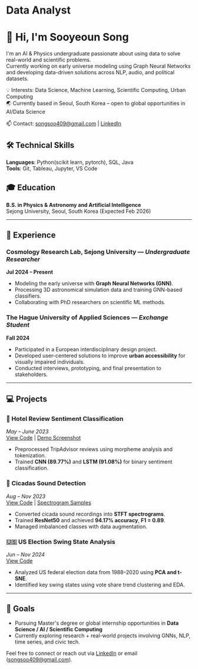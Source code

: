# Data Analyst
# 👋 Hi, I'm Sooyeoun Song

I'm an AI & Physics undergraduate passionate about using data to solve real-world and scientific problems.  
Currently working on early universe modeling using Graph Neural Networks and developing data-driven solutions across NLP, audio, and political datasets.

💡 Interests: Data Science, Machine Learning, Scientific Computing, Urban Computing  
🌏 Currently based in Seoul, South Korea – open to global opportunities in AI/Data Science

📫 Contact: songsoo409@gmail.com | [LinkedIn](https://www.linkedin.com/in/sooyeoun-song-788092209/)

## 🛠 Technical Skills

**Languages**: Python(scikit learn, pytorch), SQL, Java  
**Tools**: Git, Tableau, Jupyter, VS Code  


## 🎓 Education
**B.S. in Physics & Astronomy and Artificial Intelligence**  
Sejong University, Seoul, South Korea (Expected Feb 2026)

---

## 🧪 Experience
### Cosmology Research Lab, Sejong University — *Undergraduate Researcher*  
**Jul 2024 – Present**  
- Modeling the early universe with **Graph Neural Networks (GNN)**.
- Processing 3D astronomical simulation data and training GNN-based classifiers.
- Collaborating with PhD researchers on scientific ML methods.

### The Hague University of Applied Sciences — *Exchange Student*  
**Fall 2024**  
- Participated in a European interdisciplinary design project.  
- Developed user-centered solutions to improve **urban accessibility** for visually impaired individuals.  
- Conducted interviews, prototyping, and final presentation to stakeholders.

---

## 💻 Projects

### 🏨 Hotel Review Sentiment Classification  
*May – June 2023*  
[View Code](#) | [Demo Screenshot](#)  
- Preprocessed TripAdvisor reviews using morpheme analysis and tokenization.  
- Trained **CNN (89.77%)** and **LSTM (91.08%)** for binary sentiment classification.

### 🐞 Cicadas Sound Detection  
*Aug – Nov 2023*  
[View Code](#) | [Spectrogram Samples](#)  
- Converted cicada sound recordings into **STFT spectrograms**.  
- Trained **ResNet50** and achieved **94.17% accuracy**, **F1 = 0.89**.  
- Managed imbalanced classes with data augmentation.

### 🇺🇸 US Election Swing State Analysis  
*Jun – Nov 2024*  
[View Code](#)  
- Analyzed US federal election data from 1988–2020 using **PCA and t-SNE**.  
- Identified key swing states using vote share trend clustering and EDA.



---

## 🌱 Goals

- Pursuing Master's degree or global internship opportunities in **Data Science / AI / Scientific Computing**
- Currently exploring research + real-world projects involving GNNs, NLP, time series, and civic tech.

Feel free to connect or reach out via [LinkedIn](https://www.linkedin.com/in/sooyeoun-song-788092209/) or email (songsoo409@gmail.com).
